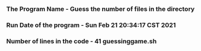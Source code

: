 ### The Program Name - Guess the number of files in the directory
### Run Date of the program -  Sun Feb 21 20:34:17 CST 2021
### Number of lines in the code -  41 guessinggame.sh
